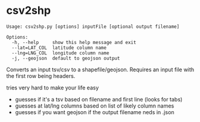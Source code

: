 csv2shp
=======

```
Usage: csv2shp.py [options] inputFile [optional output filename]

Options:
  -h, --help     show this help message and exit
  --lat=LAT_COL  latitude column name
  --lng=LNG_COL  longitude column name
  -j, --geojson  default to geojson output
```

Converts an input tsv/csv to a shapefile/geojson. Requires an input file with the first row being headers.

tries very hard to make your life easy

- guesses if it's a tsv based on filename and first line (looks for tabs)
- guesses at lat/lng columns based on list of likely column names
- guesses if you want geojson if the output filename neds in .json

